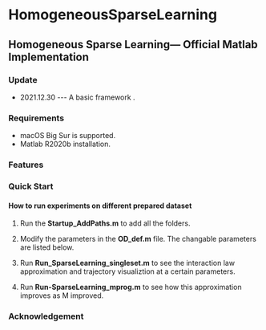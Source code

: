 # HomogeneousSparseLearning

## Homogeneous Sparse Learning&mdash; Official Matlab Implementation

### Update

- 2021.12.30 ---  A basic framework .

### Requirements

* macOS Big Sur is supported. 
* Matlab R2020b installation. 

### Features


### Quick Start


#### How to run experiments on different prepared dataset

1. Run the **Startup_AddPaths.m** to add all the folders.

1. Modify the parameters in the **OD_def.m** file. The changable parameters are listed below.
   
2. Run **Run_SparseLearning_singleset.m** to see the interaction law approximation and trajectory visualiztion at a certain parameters.

3. Run **Run-SparseLearning_mprog.m** to see how this approximation improves as M improved.

### Acknowledgement

